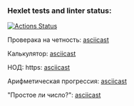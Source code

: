 ### Hexlet tests and linter status:
[![Actions Status](https://github.com/Gubanov07/php-project-45/actions/workflows/hexlet-check.yml/badge.svg)](https://github.com/Gubanov07/php-project-45/actions)

Проверака на четность:
[asciicast](https://asciinema.org/a/IoOj7PdOZwo8yjpUi8aGF9kic)

Калькулятор: 
[asciicast](https://asciinema.org/a/F75VInWTbTkGpWFCkuGj6t6bK)

НОД: https:
[asciicast](https://asciinema.org/a/g6OJmrPiTVi9OVufr96yF1pFA)

Арифметическая прогрессия: 
[asciicast](https://asciinema.org/a/CS4jpYKtuxkaCLFnHRiE3vT3m)


"Простое ли число?": 
[asciicast](https://asciinema.org/a/AuUJ9XHdjuGP0XvKboCqPozHG)

